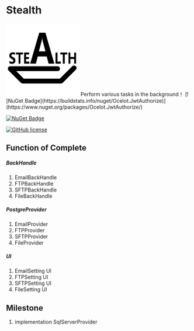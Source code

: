 # Stealth
<img src="https://github.com/ProgrameLife/Stealth/blob/master/StealthSolution/Stealth.png" alt="GitHub" title="Ocelot.JwtAuthorize" width="200" height="200" />
Perform various tasks in the background！
[![NuGet Badge](https://buildstats.info/nuget/Ocelot.JwtAuthorize)](https://www.nuget.org/packages/Ocelot.JwtAuthorize/)

[![NuGet Badge](https://buildstats.info/nuget/StealthBackHandle)](https://www.nuget.org/packages/StealthBackHandle/)

[![GitHub license](https://img.shields.io/badge/license-MIT-blue.svg)](https://github.com/ProgrameLife/Stealth/blob/master/License)

## Function of Complete
##### BackHandle
1. EmailBackHandle
2. FTPBackHandle
3. SFTPBackHandle
4. FileBackHandle

##### PostgreProvider
1. EmailProvider
2. FTPProvider
3. SFTPProvider
4. FileProvider

##### UI
1. EmailSetting UI
2. FTPSetting UI
3. SFTPSetting UI
4. FileSetting UI

## Milestone
1. implementation SqlServerProvider
